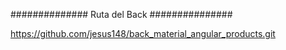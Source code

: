 

############## Ruta del Back ###############

https://github.com/jesus148/back_material_angular_products.git
